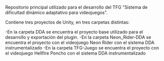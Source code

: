 Repositorio principal utilizado para el desarrollo del TFG "Sistema de dificultad dinámico adaptativo para videojuegos".

Contiene tres proyectos de Unity, en tres carpetas distintas:

-En la carpeta DDA se encuentra el proyecto base utilizado para el desarrollo y exportación del plugin.
-En la carpeta Neon_Rider-DDA se encuentra el proyecto con el videojuego Neon Rider con el sistema DDA instrumentalizado
-En la carpeta TFG-Juego se encuentra el proyecto con el videojuego Hellfire Poncho con el sistema DDA instrumentalizado
